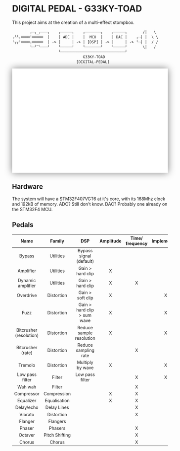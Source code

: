 # DIGITAL PEDAL - G33KY-TOAD
This project aims at the creation of a multi-effect stompbox.
```
        ┌─┐_┌───┐    ┌─────┐    ┌───────┐    ┌─────┐       /│   \
┌┴┴┐════┴═════  │    │ ADC │    │  MCU  │    │ DAC │    ┌─┤ │  \ \
└┬┬┘════┬═════  │ -> │     │ -> │ [DSP] │ -> │     │ -> └─┤ │  / /
        └─┘‾└───┘    └─────┘    └───────┘    └─────┘       \│   /
                     └─────────────────────────────┘
                                G33KY-TOAD
                             [DIGITAL-PEDAL]
```
<p align="center">
  <img style="filter: drop-shadow(0 0 0.75rem grey);" src="https://github.com/giacomo-ascari/digital-pedal/blob/main/logo360x.png?raw=true" />
</p>

## Hardware
The system will have a STM32F407VGT6 at it's core, with its 168Mhz clock and 192kB of memory.
ADC? Still don't know.
DAC? Probably one already on the STM32F4 MCU.

## Pedals
|           Name          |     Family     |             DSP             | Amplitude | Time/ frequency | Implemented |
|:-----------------------:|:--------------:|:---------------------------:|:---------:|:---------------:|:-----------:|
| Bypass                  | Utilities      | Bypass signal (default)     |           |                 |             |
| Amplifier               | Utilities      | Gain > hard clip            |     X     |                 |             |
| Dynamic amplifier       | Utilities      | Gain > hard clip            |     X     |        X        |             |
| Overdrive               | Distortion     | Gain > soft clip            |     X     |                 |      X      |
| Fuzz                    | Distortion     | Gain > hard clip > sum wave |     X     |                 |      X      |
| Bitcrusher (resolution) | Distortion     | Reduce sample resolution    |     X     |                 |      X      |
| Bitcrusher (rate)       | Distortion     | Reduce sampling rate        |           |        X        |             |
| Tremolo                 | Distortion     | Multiply by wave            |     X     |                 |      X      |
| Low pass filter         | Filter         | Low pass filter             |           |        X        |      X      |
| Wah wah                 | Filter         |                             |           |        X        |             |
| Compressor              | Compression    |                             |     X     |        X        |             |
| Equalizer               | Equalisation   |                             |     X     |        X        |             |
| Delay/echo              | Delay Lines    |                             |           |        X        |             |
| Vibrato                 | Distortion     |                             |           |        X        |             |
| Flanger                 | Flangers       |                             |           |                 |             |
| Phaser                  | Phasers        |                             |           |        X        |             |
| Octaver                 | Pitch Shifting |                             |           |        X        |             |
| Chorus                  | Chorus         |                             |           |        X        |             |
